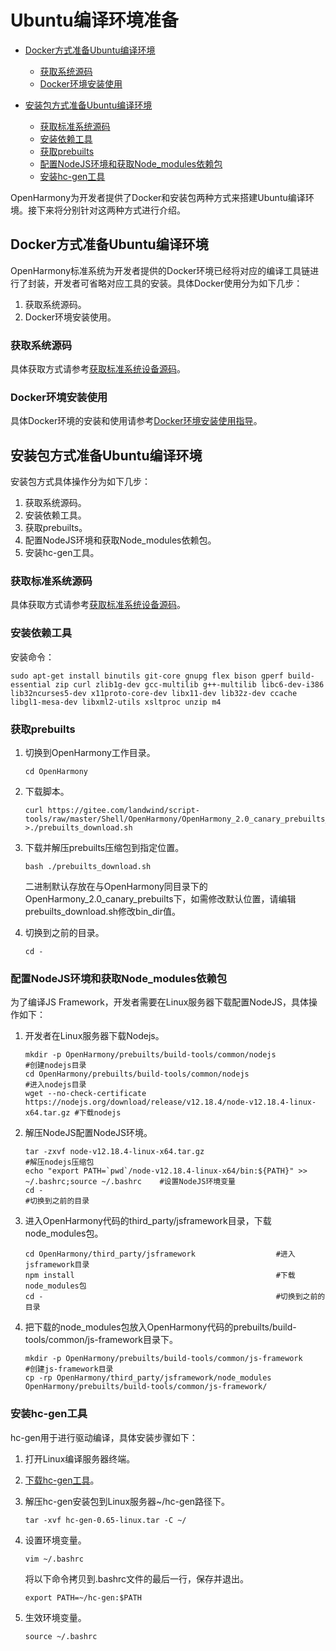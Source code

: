# Ubuntu编译环境准备<a name="ZH-CN_TOPIC_0000001161257591"></a>

-   [Docker方式准备Ubuntu编译环境](#section1643363843714)
    -   [获取系统源码](#section58448331029)
    -   [Docker环境安装使用](#section22916211916)

-   [安装包方式准备Ubuntu编译环境](#section25961010189)
    -   [获取标准系统源码](#section15424183111912)
    -   [安装依赖工具](#section109262032104819)
    -   [获取prebuilts](#section16453104219209)
    -   [配置NodeJS环境和获取Node\_modules依赖包](#section133741330192119)
    -   [安装hc-gen工具](#section149281248182116)


OpenHarmony为开发者提供了Docker和安装包两种方式来搭建Ubuntu编译环境。接下来将分别针对这两种方式进行介绍。

## Docker方式准备Ubuntu编译环境<a name="section1643363843714"></a>

OpenHarmony标准系统为开发者提供的Docker环境已经将对应的编译工具链进行了封装，开发者可省略对应工具的安装。具体Docker使用分为如下几步：

1.  获取系统源码。
2.  Docker环境安装使用。

### 获取系统源码<a name="section58448331029"></a>

具体获取方式请参考[获取标准系统设备源码](../get-code/源码获取.md)。

### Docker环境安装使用<a name="section22916211916"></a>

具体Docker环境的安装和使用请参考[Docker环境安装使用指导](../get-code/获取工具.md)。

## 安装包方式准备Ubuntu编译环境<a name="section25961010189"></a>

安装包方式具体操作分为如下几步：

1.  获取系统源码。
2.  安装依赖工具。
3.  获取prebuilts。
4.  配置NodeJS环境和获取Node\_modules依赖包。
5.  安装hc-gen工具。

### 获取标准系统源码<a name="section15424183111912"></a>

具体获取方式请参考[获取标准系统设备源码](../get-code/源码获取.md)。

### 安装依赖工具<a name="section109262032104819"></a>

安装命令：

```
sudo apt-get install binutils git-core gnupg flex bison gperf build-essential zip curl zlib1g-dev gcc-multilib g++-multilib libc6-dev-i386 lib32ncurses5-dev x11proto-core-dev libx11-dev lib32z-dev ccache libgl1-mesa-dev libxml2-utils xsltproc unzip m4
```

### 获取prebuilts<a name="section16453104219209"></a>

1.  切换到OpenHarmony工作目录。

    ```
    cd OpenHarmony
    ```

2.  下载脚本。

    ```
    curl https://gitee.com/landwind/script-tools/raw/master/Shell/OpenHarmony/OpenHarmony_2.0_canary_prebuilts_download.sh >./prebuilts_download.sh
    ```

3.  下载并解压prebuilts压缩包到指定位置。

    ```
    bash ./prebuilts_download.sh
    ```

    二进制默认存放在与OpenHarmony同目录下的OpenHarmony\_2.0\_canary\_prebuilts下，如需修改默认位置，请编辑prebuilts\_download.sh修改bin\_dir值。

4.  切换到之前的目录。

    ```
    cd -
    ```


### 配置NodeJS环境和获取Node\_modules依赖包<a name="section133741330192119"></a>

为了编译JS Framework，开发者需要在Linux服务器下载配置NodeJS，具体操作如下：

1.  开发者在Linux服务器下载Nodejs。

    ```
    mkdir -p OpenHarmony/prebuilts/build-tools/common/nodejs                                #创建nodejs目录
    cd OpenHarmony/prebuilts/build-tools/common/nodejs                                      #进入nodejs目录
    wget --no-check-certificate https://nodejs.org/download/release/v12.18.4/node-v12.18.4-linux-x64.tar.gz #下载nodejs
    ```

2.  解压NodeJS配置NodeJS环境。

    ```
    tar -zxvf node-v12.18.4-linux-x64.tar.gz                                                      #解压nodejs压缩包
    echo "export PATH=`pwd`/node-v12.18.4-linux-x64/bin:${PATH}" >> ~/.bashrc;source ~/.bashrc    #设置NodeJS环境变量
    cd -                                                                                          #切换到之前的目录
    ```

3.  进入OpenHarmony代码的third\_party/jsframework目录，下载node\_modules包。

    ```
    cd OpenHarmony/third_party/jsframework                  #进入jsframework目录
    npm install                                             #下载node_modules包
    cd -                                                    #切换到之前的目录
    ```

4.  把下载的node\_modules包放入OpenHarmony代码的prebuilts/build-tools/common/js-framework目录下。

    ```
    mkdir -p OpenHarmony/prebuilts/build-tools/common/js-framework          #创建js-framework目录
    cp -rp OpenHarmony/third_party/jsframework/node_modules OpenHarmony/prebuilts/build-tools/common/js-framework/
    ```


### 安装hc-gen工具<a name="section149281248182116"></a>

hc-gen用于进行驱动编译，具体安装步骤如下：

1.  打开Linux编译服务器终端。
2.  [下载hc-gen工具](https://repo.huaweicloud.com/harmonyos/compiler/hc-gen/0.65/linux/hc-gen-0.65-linux.tar)。
3.  解压hc-gen安装包到Linux服务器\~/hc-gen路径下。

    ```
    tar -xvf hc-gen-0.65-linux.tar -C ~/
    ```

4.  设置环境变量。

    ```
    vim ~/.bashrc
    ```

    将以下命令拷贝到.bashrc文件的最后一行，保存并退出。

    ```
    export PATH=~/hc-gen:$PATH
    ```

5.  生效环境变量。

    ```
    source ~/.bashrc
    ```


